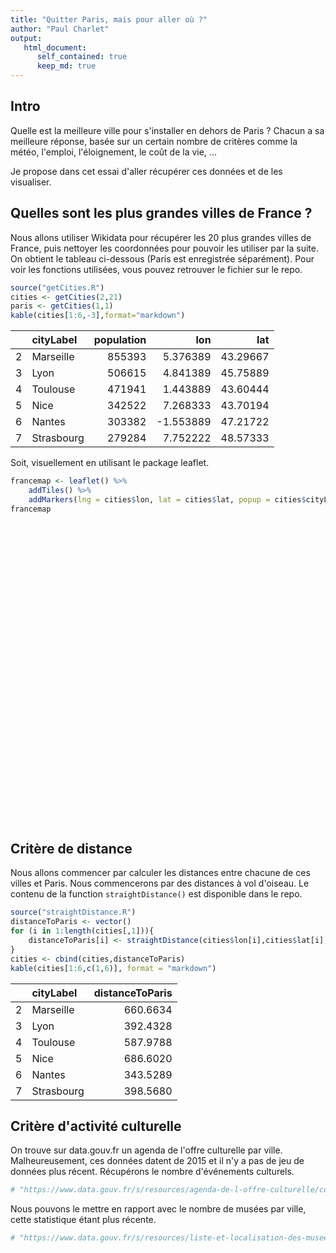 ```yaml
---
title: "Quitter Paris, mais pour aller où ?"
author: "Paul Charlet"
output:
   html_document:
      self_contained: true
      keep_md: true
---
```




## Intro

Quelle est la meilleure ville pour s'installer en dehors de Paris ? Chacun a sa meilleure réponse, basée sur un certain nombre de critères comme la météo, l'emploi, l'éloignement, le coût de la vie, ...

Je propose dans cet essai d'aller récupérer ces données et de les visualiser.

## Quelles sont les plus grandes villes de France ?

Nous allons utiliser Wikidata pour récupérer les 20 plus grandes villes de France, puis nettoyer les coordonnées pour pouvoir les utiliser par la suite. On obtient le tableau ci-dessous (Paris est enregistrée séparément). Pour voir les fonctions utilisées, vous pouvez retrouver le fichier sur le repo.


```r
source("getCities.R")
cities <- getCities(2,21)
paris <- getCities(1,1)
kable(cities[1:6,-3],format="markdown")
```



|   |cityLabel  | population|       lon|      lat|
|:--|:----------|----------:|---------:|--------:|
|2  |Marseille  |     855393|  5.376389| 43.29667|
|3  |Lyon       |     506615|  4.841389| 45.75889|
|4  |Toulouse   |     471941|  1.443889| 43.60444|
|5  |Nice       |     342522|  7.268333| 43.70194|
|6  |Nantes     |     303382| -1.553889| 47.21722|
|7  |Strasbourg |     279284|  7.752222| 48.57333|

Soit, visuellement en utilisant le package leaflet.


```r
francemap <- leaflet() %>%
    addTiles() %>%
    addMarkers(lng = cities$lon, lat = cities$lat, popup = cities$cityLabel)
francemap
```

<!--html_preserve--><div id="htmlwidget-2f11539aacb8a909d85f" style="width:672px;height:480px;" class="leaflet html-widget"></div>
<script type="application/json" data-for="htmlwidget-2f11539aacb8a909d85f">{"x":{"options":{"crs":{"crsClass":"L.CRS.EPSG3857","code":null,"proj4def":null,"projectedBounds":null,"options":{}}},"calls":[{"method":"addTiles","args":["//{s}.tile.openstreetmap.org/{z}/{x}/{y}.png",null,null,{"minZoom":0,"maxZoom":18,"tileSize":256,"subdomains":"abc","errorTileUrl":"","tms":false,"noWrap":false,"zoomOffset":0,"zoomReverse":false,"opacity":1,"zIndex":1,"detectRetina":false,"attribution":"&copy; <a href=\"http://openstreetmap.org\">OpenStreetMap<\/a> contributors, <a href=\"http://creativecommons.org/licenses/by-sa/2.0/\">CC-BY-SA<\/a>"}]},{"method":"addMarkers","args":[[43.296666666,45.758888888,43.604444444,43.701944444,47.217222222,48.573333333,43.610919444,44.837777777,50.631944444,48.114166666,49.265277777,49.494166666,45.433888888,43.125,45.186944444,47.323055555,47.472777777,43.836944444,48.891741666,45.766111111],[5.376388888,4.841388888,1.443888888,7.268333333,-1.553888888,7.752222222,3.877230555,-0.579444444,3.0575,-1.680833333,4.028611111,0.108055555,4.389722222,5.930555555,5.726388888,5.041944444,-0.555555555,4.36,2.240833333,4.879444444],null,null,null,{"interactive":true,"draggable":false,"keyboard":true,"title":"","alt":"","zIndexOffset":0,"opacity":1,"riseOnHover":false,"riseOffset":250},["Marseille","Lyon","Toulouse","Nice","Nantes","Strasbourg","Montpellier","Bordeaux","Lille","Rennes","Reims","Le Havre","Saint-Étienne","Toulon","Grenoble","Dijon","Angers","Nîmes","La Défense","Villeurbanne"],null,null,null,null,{"interactive":false,"permanent":false,"direction":"auto","opacity":1,"offset":[0,0],"textsize":"10px","textOnly":false,"className":"","sticky":true},null]}],"limits":{"lat":[43.125,50.631944444],"lng":[-1.680833333,7.752222222]}},"evals":[],"jsHooks":[]}</script><!--/html_preserve-->

## Critère de distance

Nous allons commencer par calculer les distances entre chacune de ces villes et Paris. Nous commencerons par des distances à vol d'oiseau. Le contenu de la function `straightDistance()` est disponible dans le repo.


```r
source("straightDistance.R")
distanceToParis <- vector()
for (i in 1:length(cities[,1])){
    distanceToParis[i] <- straightDistance(cities$lon[i],cities$lat[i],paris$lon,paris$lat)
}
cities <- cbind(cities,distanceToParis)
kable(cities[1:6,c(1,6)], format = "markdown")
```



|   |cityLabel  | distanceToParis|
|:--|:----------|---------------:|
|2  |Marseille  |        660.6634|
|3  |Lyon       |        392.4328|
|4  |Toulouse   |        587.9788|
|5  |Nice       |        686.6020|
|6  |Nantes     |        343.5289|
|7  |Strasbourg |        398.5680|

## Critère d'activité culturelle

On trouve sur data.gouv.fr un agenda de l'offre culturelle par ville. Malheureusement, ces données datent de 2015 et il n'y a pas de jeu de données plus récent. Récupérons le nombre d'événements culturels.


```r
# "https://www.data.gouv.fr/s/resources/agenda-de-l-offre-culturelle/community/20150724-153623/Agenda24072015.csv"
```

Nous pouvons le mettre en rapport avec le nombre de musées par ville, cette statistique étant plus récente.


```r
# "https://www.data.gouv.fr/s/resources/liste-et-localisation-des-musees-de-france/20180605-165759/R_Coordonnees_musees_de_France_2018_data.xlsx"
```
